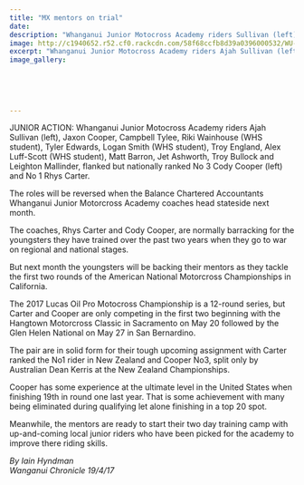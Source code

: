 ```yaml
---
title: "MX mentors on trial"
date: 
description: "Whanganui Junior Motocross Academy riders Sullivan (left), Cooper, Tylee, Riki Wainhouse (WHS student), Edwards, Logan Smith (WHS student), England, Alex Luff-Scott (WHS student).."
image: http://c1940652.r52.cf0.rackcdn.com/58f68ccfb8d39a0396000532/WU-Jnr-MX-academy-Riki-Wainhouse-etc-chron-19-april.jpg
excerpt: "Whanganui Junior Motocross Academy riders Ajah Sullivan (left), Jaxon Cooper, Campbell Tylee, Riki Wainhouse, Tyler Edwards, Logan Smith, Troy England, Alex Luff-Scott, Matt Barron, Jet Ashworth, Troy Bullock and Leighton Mallinder, flanked but nationally ranked No 3 Cody Cooper (left) and No 1 Rhys Carter."
image_gallery:
    
    
    
    
    
---
```


<p>JUNIOR ACTION: Whanganui Junior Motocross Academy riders Ajah Sullivan (left), Jaxon Cooper, Campbell Tylee, Riki Wainhouse (WHS student), Tyler Edwards, Logan Smith <span>(WHS student)</span>, Troy England, Alex Luff-Scott <span>(WHS student)</span>, Matt Barron, Jet Ashworth, Troy Bullock and Leighton Mallinder, flanked but nationally ranked No 3 Cody Cooper (left) and No 1 Rhys Carter.&nbsp;</p>
<p>The roles will be reversed when the Balance Chartered Accountants Whanganui Junior Motorcross Academy coaches head stateside next month.</p>
<p>The coaches, Rhys Carter and Cody Cooper, are normally barracking for the youngsters they have trained over the past two years when they go to war on regional and national stages.</p>
<p>But next month the youngsters will be backing their mentors as they tackle the first two rounds of the American National Motorcross Championships in California.</p>
<p>The 2017 Lucas Oil Pro Motocross Championship is a 12-round series, but Carter and Cooper are only competing in the first two beginning with the Hangtown Motorcross Classic in Sacramento on May 20 followed by the Glen Helen National on May 27 in San Bernardino.</p>
<p>The pair are in solid form for their tough upcoming assignment with Carter ranked the No1 rider in New Zealand and Cooper No3, split only by Australian Dean Kerris at the New Zealand Championships.</p>
<p>Cooper has some experience at the ultimate level in the United States when finishing 19th in round one last year. That is some achievement with many being eliminated during qualifying let alone finishing in a top 20 spot.</p>
<p>Meanwhile, the mentors are ready to start their two day training camp with up-and-coming local junior riders who have been picked for the academy to improve there riding skills.</p>
<p class="clear syndicator"><em>By Iain Hyndman</em><br /><em>Wanganui Chronicle 19/4/17&nbsp;</em></p>

